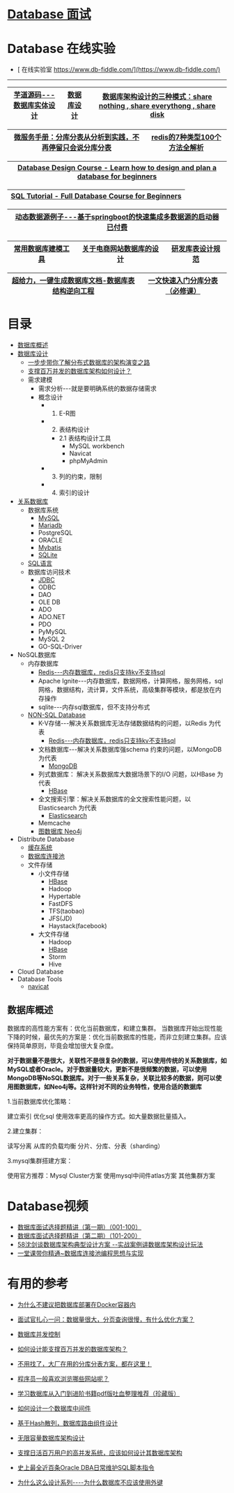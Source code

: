 # [Database 面试](https://github.com/stevenli91748/Database/blob/master/Interview.md)


# Database 在线实验
* [ 在线实验室 https://www.db-fiddle.com/](https://www.db-fiddle.com/)

---

[芋道源码---数据库实体设计](http://svip.iocoder.cn/categories/%E6%95%B0%E6%8D%AE%E5%BA%93%E5%AE%9E%E4%BD%93%E8%AE%BE%E8%AE%A1/)|[数据库设计](https://www.cnblogs.com/zping/category/147365.html)|[数据库架构设计的三种模式：share nothing , share everythong , share disk](https://www.cnblogs.com/kzwrcom/p/6397709.html)|
---|---|---|

 [微服务手册：分库分表从分析到实践，不再停留只会说分库分表](https://www.toutiao.com/a6897352881528177164/?log_from=94599671e8ca6_1630132174661)|[redis的7种类型100个方法全解析](https://www.toutiao.com/a6833638765508952588/?log_from=30b1b82b18ef6_1630173323928)|
 ---|---|

[Database Design Course - Learn how to design and plan a database for beginners](https://www.youtube.com/watch?v=ztHopE5Wnpc&t=43s)|
---|

[SQL Tutorial - Full Database Course for Beginners](https://www.youtube.com/watch?v=HXV3zeQKqGY)|
---|

[动态数据源例子---基于springboot的快速集成多数据源的启动器 已付费](https://www.kancloud.cn/tracy5546/dynamic-datasource/2344619)|
---|


[常用数据库建模工具](https://blog.csdn.net/wren2004/article/details/79554817)|[关于电商网站数据库的设计](https://www.zhihu.com/question/27607346)|[研发库表设计规范](https://www.jianshu.com/p/4b0d82c817fa)|
---|---|---|

[超给力，一键生成数据库文档-数据库表结构逆向工程](http://www.zimug.com/java/spring/%e8%b6%85%e7%bb%99%e5%8a%9b%ef%bc%8c%e4%b8%80%e9%94%ae%e7%94%9f%e6%88%90%e6%95%b0%e6%8d%ae%e5%ba%93%e6%96%87%e6%a1%a3-%e6%95%b0%e6%8d%ae%e5%ba%93%e8%a1%a8%e7%bb%93%e6%9e%84%e9%80%86%e5%90%91%e5%b7%a5/.html)|[一文快速入门分库分表（必修课）](https://my.oschina.net/u/4455409/blog/4649313)|
---|---|



# 目录
* [数据库概述](#数据库概述)
* [数据库设计](https://github.com/stevenli91748/Database/blob/master/%E6%95%B0%E6%8D%AE%E5%BA%93%E8%AE%BE%E8%AE%A1/README.md)
  * [一步步带你了解分布式数据库的架构演变之路](https://zhuanlan.zhihu.com/p/57907022)
  * [支撑百万并发的数据库架构如何设计？](https://zhuanlan.zhihu.com/p/57802566)
  * 需求建模
    * 需求分析---就是要明确系统的数据存储需求
    * 概念设计
      * 1. E-R图
      * 2. 表结构设计
        * 2.1  表结构设计工具
          * MySQL workbench
          * Navicat
          * phpMyAdmin
      * 3. 列的约束，限制
      * 4. 索引的设计
* [关系数据库](https://github.com/stevenli91748/Database/blob/master/关系数据库/README.md)
  * 数据库系统
    * [MySQL](https://github.com/stevenli91748/Database/blob/master/MySQL/README.md)
    * [Mariadb](https://github.com/stevenli91748/Database/blob/master/Mariadb/README.md)
    * PostgreSQL
    * ORACLE
    * [Mybatis](https://github.com/stevenli91748/Database/blob/master/Mybatis/README.md)
    * [SQLite](https://github.com/stevenli91748/Database/blob/master/SQLite/README.md)
   * [SQL语言](https://github.com/stevenli91748/Database/tree/master/SQL)
  * 数据库访问技术 
    * [JDBC](https://github.com/stevenli91748/Database/blob/master/JDBC/README.md) 
    * ODBC
    * DAO
    * OLE DB
    * ADO
    * ADO.NET
    * PDO
    * PyMySQL
    * MySQL 2
    * GO-SQL-Driver
* NoSQL数据库
  * 内存数据库
    * [Redis---内存数据库，redis只支持kv不支持sql](https://github.com/stevenli91748/Database/blob/master/Redis/README.md)
    * Apache Ignite---内存数据库，数据网格，计算网格，服务网格，sql网格，数据结构，流计算，文件系统，高级集群等模块，都是放在内存操作
    * sqlite---内存sql数据库，但不支持分布式 
  * [NON-SQL Database](https://github.com/stevenli91748/System-Design/blob/master/High%20performance%20architecture/NoSQL数据库集群.md)
    * K-V存储---解决关系数据库无法存储数据结构的问题，以Redis 为代表
      * [Redis---内存数据库，redis只支持kv不支持sql](https://github.com/stevenli91748/Database/blob/master/Redis/README.md)
    * 文档数据库---解决关系数据库强schema 约束的问题，以MongoDB 为代表
      * [MongoDB](https://github.com/stevenli91748/Database/blob/master/MongoDB/README.md)  
    * 列式数据库： 解决关系数据库大数据场景下的I/O 问题，以HBase 为代表
      * [HBase](https://github.com/stevenli91748/Database/blob/master/HBase/README.md)
    * 全文搜索引擎：解决关系数据库的全文搜索性能问题，以Elasticsearch 为代表
      * [Elasticsearch](https://github.com/stevenli91748/Database/blob/master/Elasticsearch/README.md)
    * Memcache
    * [图数据库 Neo4j](https://github.com/stevenli91748/Database/tree/master/Neo4j%E5%9B%BE%E5%BD%A2%E6%95%B0%E6%8D%AE%E5%BA%93)
* Distribute Database
  * [缓存系统](https://github.com/stevenli91748/Database/blob/master/缓存系统/README.md)
  * [数据库连接池](https://github.com/stevenli91748/Database/blob/master/%E6%95%B0%E6%8D%AE%E5%BA%93%E8%BF%9E%E6%8E%A5%E6%B1%A0/README.md)
  * 文件存储
    * 小文件存储
      * [HBase](https://github.com/stevenli91748/Database/blob/master/HBase/README.md)
      * Hadoop
      * Hypertable
      * FastDFS
      * TFS(taobao)
      * JFS(JD)
      * Haystack(facebook)
    * 大文件存储
      * Hadoop
      * [HBase](https://github.com/stevenli91748/Database/blob/master/HBase/README.md)
      * Storm
      * Hive
* Cloud Database
* Database Tools
  * [navicat](https://github.com/stevenli91748/Database/blob/master/Navicat/README.md)

## 数据库概述

数据库的高性能方案有：优化当前数据库，和建立集群。
当数据库开始出现性能下降的时候，最优先的方案是：优化当前数据库的性能，而非立刻建立集群。应该保持简单原则，毕竟会增加很大复杂度。

**对于数据量不是很大，关联性不是很复杂的数据，可以使用传统的关系数据库，如MySQL或者Oracle。对于数据量较大，更新不是很频繁的数据，可以使用MongoDB等NoSQL数据库。对于一些关系复杂，关联比较多的数据，则可以使用图数据库，如Neo4j等。这样针对不同的业务特性，使用合适的数据库**



1.当前数据库优化策略：

建立索引
优化sql
使用效率更高的操作方式。如大量数据批量插入。

2.建立集群：

读写分离
从库的负载均衡
分片、分库、分表（sharding）

3.mysql集群搭建方案：

使用官方推荐：Mysql Cluster方案
使用mysql中间件atlas方案
其他集群方案

# Database视频

 * [数据库面试选择题精讲（第一期）（001-100）](https://edu.51cto.com/center/course/lesson/index?id=684264)
 * [数据库面试选择题精讲（第二期）（101-200）](https://edu.51cto.com/center/course/lesson/index?id=734912)
 * [ 58沈剑谈数据库架构典型设计方案 --实战案例讲数据库架构设计玩法](https://edu.51cto.com/center/course/lesson/index?id=249944)
 * [一堂课带你精通~数据库连接池编程思想与实现](https://www.bilibili.com/video/av58455529)

# 有用的参考
 * [为什么不建议把数据库部署在Docker容器内](https://www.jianshu.com/p/8540704fa4d1)
 * [面试官扎心一问：数据量很大，分页查询很慢，有什么优化方案？](https://zhuanlan.zhihu.com/p/169599922?utm_source=wechat_session&utm_medium=social&utm_oi=991812777480134656&utm_content=first)
 * [数据库并发控制](https://zhuanlan.zhihu.com/p/168672853?utm_source=wechat_session&utm_medium=social&utm_oi=991812777480134656&utm_content=first)
 * [如何设计能支撑百万并发的数据库架构？](http://www.52im.net/thread-2510-1-1.html)
 * [不用找了，大厂在用的分库分表方案，都在这里！](https://www.jianshu.com/p/5b2bb76d26d6)
 * [程序员一般喜欢浏览哪些网站呢？](https://www.zhihu.com/question/283272958/answer/598956527?utm_source=wechat_session&utm_medium=social&utm_oi=991812777480134656)
* [学习数据库从入门到进阶书籍pdf版吐血整理推荐（珍藏版）](https://pymlovelyq.github.io/2018/10/12/database/)

* [如何设计一个数据库中间件](https://mp.weixin.qq.com/s?__biz=MjM5MzA1Mzc3Nw==&mid=2247483731&idx=1&sn=becba16988f25998d910bc27016de015&chksm=a69dac6d91ea257bea56e75e41c5fd06a3dee892c2a2f57e22202402b68931463adf471bcb13&scene=21#wechat_redirect)

* [基于Hash散列，数据库路由组件设计](https://bugstack.cn/itstack-ark-middleware/2021/08/19/%E5%9F%BA%E4%BA%8EHash%E6%95%A3%E5%88%97-%E6%95%B0%E6%8D%AE%E5%BA%93%E8%B7%AF%E7%94%B1%E7%BB%84%E4%BB%B6%E8%AE%BE%E8%AE%A1.html)

* [无限容量数据库架构设计](https://mp.weixin.qq.com/s?__biz=MjM5ODYxMDA5OQ==&mid=2651960378&idx=1&sn=971a8db3251a232e3feeb7ff6235c96b&chksm=bd2d01e68a5a88f0f05c184340bcda81125ed1de772b35ef12b34c1f5f81c7b5a60cb8047f3c&scene=25#wechat_redirect)

* [支撑日活百万用户的高并发系统，应该如何设计其数据库架构](https://juejin.im/post/5c6a9f25518825787e69e70a)
* [史上最全近百条Oracle DBA日常维护SQL脚本指令](https://mp.weixin.qq.com/s?__biz=MjM5MDAxOTk2MQ==&mid=2650281305&idx=1&sn=0acc5cd128667d9bd21eabd90bfcc90d&chksm=be478d4f893004596a9c203d43184f7aa74f64955f9f3659dc206a06233a6fdd2c3217d49958&scene=21#wechat_redirect)
* [为什么这么设计系列----为什么数据库不应该使用外键](https://draveness.me/whys-the-design-database-foreign-key/)
